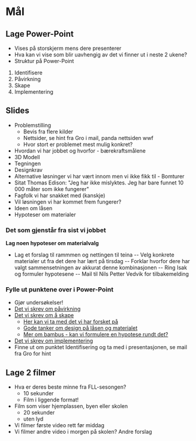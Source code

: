 # Mål
## Lage Power-Point 
- Vises på storskjerm mens dere presenterer
- Hva kan vi vise som blir uavhengig av det vi finner ut i neste 2 ukene?
- Struktur på Power-Point
1. Identifisere
1. Påvirkning
1. Skape
1. Implementering

## Slides
- Problemstilling
   - Bevis fra flere kilder
   - Nettsider, se hint fra Gro i mail, panda nettsiden wwf
   - Hvor stort er problemet mest mulig konkret? 
- Hvordan vi har jobbet og hvorfor - bærekraftsmålene
- 3D Modell
- Tegningen
- Designkrav
- Alternative løsninger vi har vært innom men vi ikke fikk til - Bomturer
- Sitat Thomas Edison: "Jeg har ikke mislyktes. Jeg har bare funnet 10 000 måter som ikke fungerer"
- Fagfolk vi har snakket med (kanskje)
- Vil løsningen vi har kommet frem fungerer?
- Ideen om låsen
- Hypoteser om materialer

### Det som gjenstår fra sist vi jobbet
**Lag noen hypoteser om materialvalg**
- Lag et forslag til rammmen og nettingen til teina
  -- Velg konkrete materialer ut fra det dere har lært på tirsdag
  -- Forklar hvorfor dere har valgt sammensetningen av akkurat denne kombinasjonen
  -- Ring Isak og formuler hypotesene
  -- Mail til Nils Petter Vedvik for tilbakemelding

### Fylle ut punktene over i Power-Point
- Gjør undersøkelser!
- [Det vi skrev om påvirkning](https://github.com/ultimum2010/submerged/blob/main/Scandinavian%20Innovation%20Award/Presentasjon/P%C3%A5virkning.md)
- [Det vi skrev om å skape](https://github.com/ultimum2010/submerged/blob/main/Scandinavian%20Innovation%20Award/Presentasjon/Skape.md)
    - [Her kan vi ta med det vi har forsket på](https://github.com/ultimum2010/submerged/blob/main/Scandinavian%20Innovation%20Award/%23%20Forskning.md)
    - [Gode tanker om design på låsen og materialet](https://github.com/ultimum2010/submerged/blob/main/Scandinavian%20Innovation%20Award/Tanker%20om%20designet%20v%C3%A5rt.md)
    - [Mer om bambus - kan vi formulere en hypotese rundt det?](https://github.com/ultimum2010/submerged/blob/main/Scandinavian%20Innovation%20Award/bambus.md)
- [Det vi skrev om implementering](https://github.com/ultimum2010/submerged/blob/main/Scandinavian%20Innovation%20Award/Presentasjon/Implementering.md)
- Finne ut om punktet Identifisering og ta med i presentasjonen, se mail fra Gro for hint

## Lage 2 filmer
- Hva er deres beste minne fra FLL-sesongen?
  - 10 sekunder
  - Film i liggende format!
- Film som viser hjemplassen, byen eller skolen
  - 20 sekunder
  - uten lyd
- Vi filmer første video rett før middag
- Vi filmer andre video i morgen på skolen? Andre forslag 
    



